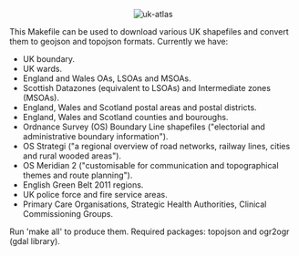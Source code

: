 <p align="center" >
  <img src="https://raw.github.com/samuelleach/uk-atlas/master/img/logo.png" alt="uk-atlas" title="uk-atlas">
</p>

This Makefile can be used to download various UK shapefiles and convert them to geojson and topojson formats. Currently we have:

- UK boundary.
- UK wards.
- England and Wales OAs, LSOAs and MSOAs.
- Scottish Datazones (equivalent to LSOAs) and Intermediate zones (MSOAs).
- England, Wales and Scotland postal areas and postal districts.
- England, Wales and Scotland counties and bouroughs.
- Ordnance Survey (OS) Boundary Line shapefiles ("electorial and administrative boundary information").
- OS Strategi ("a regional overview of road networks, railway lines, cities and rural wooded areas").
- OS Meridian 2 ("customisable for communication and topographical themes and route planning").
- English Green Belt 2011 regions.
- UK police force and fire service areas.
- Primary Care Organisations, Strategic Health Authorities, Clinical Commissioning Groups.

Run 'make all' to produce them. Required packages: topojson and ogr2ogr (gdal library).